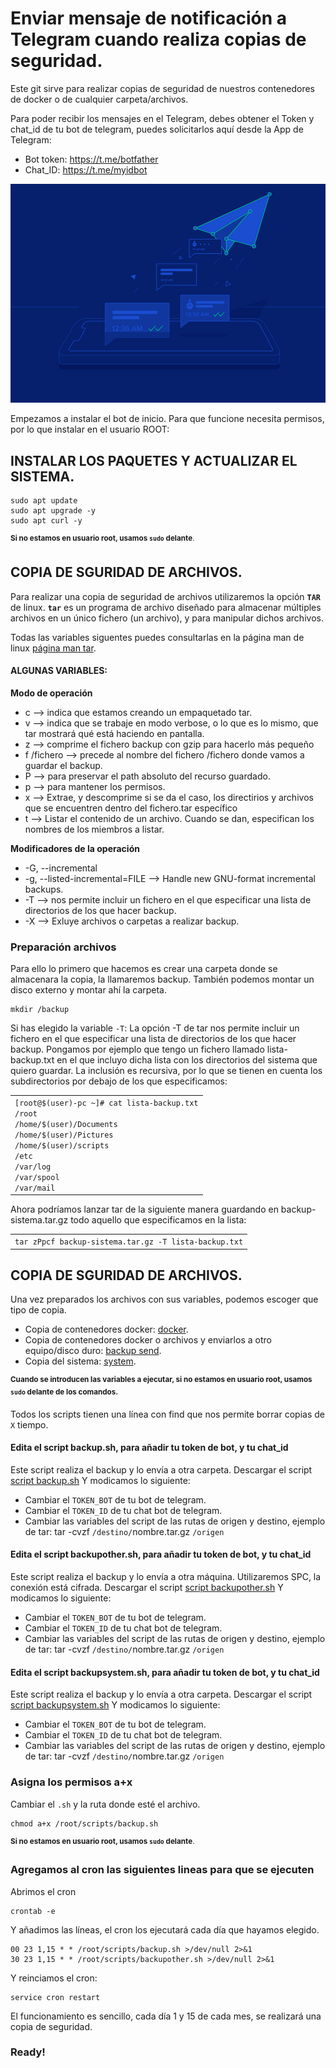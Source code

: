 # Enviar mensaje de notificación a Telegram cuando realiza copias de seguridad.

Este git sirve para realizar copias de seguridad de nuestros contenedores de docker o de cualquier carpeta/archivos.

Para poder recibir los mensajes en el Telegram, debes obtener el Token y chat_id de tu bot de telegram, puedes solicitarlos aquí desde la App de Telegram:
- Bot token: https://t.me/botfather
- Chat_ID: https://t.me/myidbot

![alt text](https://github.com/JuanRodenas/Backup/blob/main/hellotelegram.png)

Empezamos a instalar el bot de inicio. Para que funcione necesita permisos, por lo que instalar en el usuario ROOT:
## INSTALAR LOS PAQUETES Y ACTUALIZAR EL SISTEMA.
~~~
sudo apt update
sudo apt upgrade -y
sudo apt curl -y
~~~
<sup>**Si no estamos en usuario root, usamos `sudo` delante**.</sup>

## COPIA DE SGURIDAD DE ARCHIVOS.
Para realizar una copia de seguridad de archivos utilizaremos la opción **`TAR`** de linux. **`tar`** es un programa de archivo diseñado para almacenar múltiples archivos en un único fichero (un archivo), y para manipular dichos archivos.
<p>Todas las variables siguentes puedes consultarlas en la página man de linux <a href="https://man7.org/linux/man-pages/man1/tar.1.html">página man tar</a>. </p>

#### ALGUNAS VARIABLES:
**Modo de operación**
* c --> indica que estamos creando un empaquetado tar.
* v --> indica que se trabaje en modo verbose, o lo que es lo mismo, que tar mostrará qué está haciendo en pantalla.
* z --> comprime el fichero backup con gzip para hacerlo más pequeño
* f /fichero --> precede al nombre del fichero /fichero donde vamos a guardar el backup.
* P --> para preservar el path absoluto del recurso guardado.
* p --> para mantener los permisos.
* x --> Extrae, y descomprime si se da el caso, los directirios y archivos que se encuentren dentro del fichero.tar específico
* t --> Listar el contenido de un archivo. Cuando se dan, especifican los nombres de los miembros a listar.

**Modificadores de la operación**
* -G, --incremental
* -g, --listed-incremental=FILE --> Handle new GNU-format incremental backups.
* -T --> nos permite incluir un fichero en el que especificar una lista de directorios de los que hacer backup.
* -X --> Exluye archivos o carpetas a realizar backup.
  
### Preparación archivos
Para ello lo primero que hacemos es crear una carpeta donde se almacenara la copia, la llamaremos backup. También podemos montar un disco externo y montar ahí la carpeta.
~~~
mkdir /backup
~~~
Si has elegido la variable `-T`:
La opción -T de tar nos permite incluir un fichero en el que especificar una lista de directorios de los que hacer backup. Pongamos por ejemplo que tengo un fichero llamado lista-backup.txt en el que incluyo dicha lista con los directorios del sistema que quiero guardar. La inclusión es recursiva, por lo que se tienen en cuenta los subdirectorios por debajo de los que especificamos:
<div><div id="highlighter_815837" class="syntaxhighlighter nogutter  plain"><table cellspacing="0" cellpadding="0" border="0"><tbody><tr><td class="code"><div class="container"><div class="line number1 index0 alt2"><code class="plain plain">[root@$(user)-pc ~]# cat lista-backup.txt</code></div><div class="line number2 index1 alt1"><code class="plain plain">/root</code></div><div class="line number3 index2 alt2"><code class="plain plain">/home/$(user)/Documents</code></div><div class="line number4 index3 alt1"><code class="plain plain">/home/$(user)/Pictures</code></div><div class="line number5 index4 alt2"><code class="plain plain">/home/$(user)/scripts</code></div><div class="line number6 index5 alt1"><code class="plain plain">/etc</code></div><div class="line number7 index6 alt2"><code class="plain plain">/var/log</code></div><div class="line number8 index7 alt1"><code class="plain plain">/var/spool</code></div><div class="line number9 index8 alt2"><code class="plain plain">/var/mail </code></div></div></td></tr></tbody></table></div></div>
Ahora podríamos lanzar tar de la siguiente manera guardando en backup-sistema.tar.gz todo aquello que especificamos en la lista:
<div id="highlighter_915206" class="syntaxhighlighter nogutter  bash"><table cellspacing="0" cellpadding="0" border="0"><tbody><tr><td class="code"><div class="container"><div class="line number1 index0 alt2"><code class="bash functions">tar zPpcf backup-sistema.tar.gz -T lista-backup.txt</code></div></div></td></tr></tbody></table></div>
  
## COPIA DE SGURIDAD DE ARCHIVOS.
Una vez preparados los archivos con sus variables, podemos escoger que tipo de copia.
* Copia de contenedores docker: <a href="https://man7.org/linux/man-pages/man1/tar.1.html">docker</a>.
* Copia de contenedores docker o archivos y enviarlos a otro equipo/disco duro: <a href="https://github.com/JuanRodenas/Backup/blob/main/backupother.sh">backup send</a>.
* Copia del sistema: <a href="https://github.com/JuanRodenas/Backup/blob/main/backupsystem.sh">system</a>.

<sup>**Cuando se introducen las variables a ejecutar, si no estamos en usuario root, usamos `sudo` delante de los comandos.**</sup>

Todos los scripts tienen una línea con find que nos permite borrar copias de `X` tiempo.
#### Edita el script backup.sh, para añadir tu token de bot, y tu chat_id
Este script realiza el backup y lo envía a otra carpeta.
Descargar el script [script backup.sh](https://github.com/JuanRodenas/Backup/blob/main/backup.sh)
Y modicamos lo siguiente:
* Cambiar el `TOKEN_BOT` de tu bot de telegram.
* Cambiar el `TOKEN_ID` de tu chat bot de telegram.
* Cambiar las variables del script de las rutas de origen y destino, ejemplo de tar: tar -cvzf `/destino/`nombre.tar.gz `/origen`

#### Edita el script backupother.sh, para añadir tu token de bot, y tu chat_id
Este script realiza el backup y lo envía a otra máquina. Utilizaremos SPC, la conexión está cifrada.
Descargar el script [script backupother.sh](https://github.com/JuanRodenas/Backup/blob/main/backupother.sh)
Y modicamos lo siguiente:
* Cambiar el `TOKEN_BOT` de tu bot de telegram.
* Cambiar el `TOKEN_ID` de tu chat bot de telegram.
* Cambiar las variables del script de las rutas de origen y destino, ejemplo de tar: tar -cvzf `/destino/`nombre.tar.gz `/origen`

#### Edita el script backupsystem.sh, para añadir tu token de bot, y tu chat_id
Este script realiza el backup y lo envía a otra carpeta.
Descargar el script [script backupsystem.sh](https://github.com/JuanRodenas/Backup/blob/main/backupsystem.sh)
Y modicamos lo siguiente:
* Cambiar el `TOKEN_BOT` de tu bot de telegram.
* Cambiar el `TOKEN_ID` de tu chat bot de telegram.
* Cambiar las variables del script de las rutas de origen y destino, ejemplo de tar: tar -cvzf `/destino/`nombre.tar.gz `/origen`

### Asigna los permisos a+x
Cambiar el `.sh` y la ruta donde esté el archivo.
~~~
chmod a+x /root/scripts/backup.sh
~~~
<sup>**Si no estamos en usuario root, usamos `sudo` delante**.</sup>
### Agregamos al cron las siguientes lineas para que se ejecuten
Abrimos el cron
~~~
crontab -e
~~~
Y añadimos las líneas, el cron los ejecutará cada día que hayamos elegido.
~~~
00 23 1,15 * * /root/scripts/backup.sh >/dev/null 2>&1
30 23 1,15 * * /root/scripts/backupother.sh >/dev/null 2>&1
~~~
Y reinciamos el cron:
~~~
service cron restart 
~~~
El funcionamiento es sencillo, cada día 1 y 15 de cada mes, se realizará una copia de seguridad.
### Ready!
